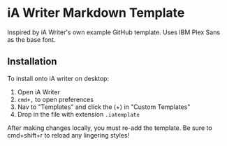 # iA Writer Markdown Template

Inspired by iA Writer's own example GitHub template. Uses IBM Plex Sans as the base font.

## Installation

To install onto iA writer on desktop:

1. Open iA Writer
2. `cmd+,` to open preferences
3. Nav to "Templates" and click the (+) in "Custom Templates"
4. Drop in the file with extension `.iatemplate`

After making changes locally, you must re-add the template. Be sure to cmd+shift+r to reload any lingering styles!
